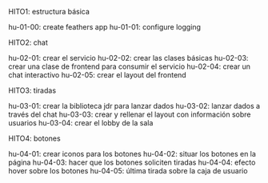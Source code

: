 HITO1: estructura básica

hu-01-00: create feathers app
hu-01-01: configure logging

HITO2: chat

hu-02-01: crear el servicio
hu-02-02: crear las clases básicas
hu-02-03: crear una clase de frontend para consumir el servicio
hu-02-04: crear un chat interactivo
hu-02-05: crear el layout del frontend

HITO3: tiradas

hu-03-01: crear la biblioteca jdr para lanzar dados
hu-03-02: lanzar dados a través del chat
hu-03-03: crear y rellenar el layout con información sobre usuarios
hu-03-04: crear el lobby de la sala

HITO4: botones

hu-04-01: crear iconos para los botones
hu-04-02: situar los botones en la página
hu-04-03: hacer que los botones soliciten tiradas
hu-04-04: efecto hover sobre los botones
hu-04-05: última tirada sobre la caja de usuario
